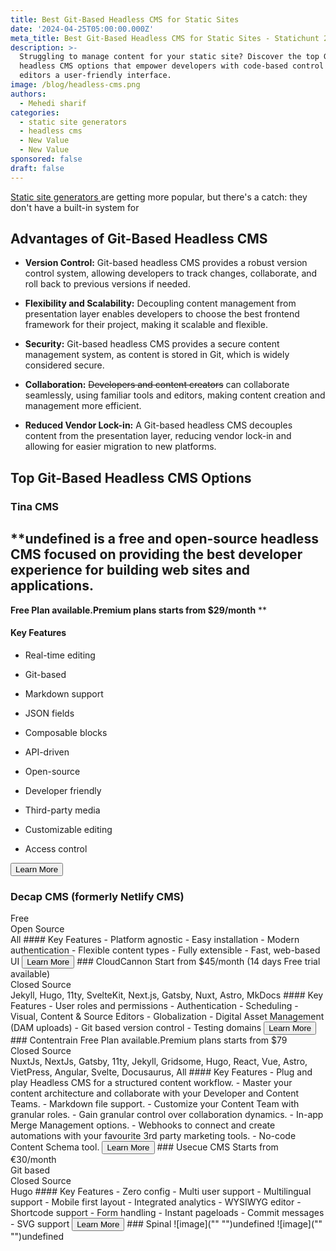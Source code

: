 ```yaml
---
title: Best Git-Based Headless CMS for Static Sites
date: '2024-04-25T05:00:00.000Z'
meta_title: Best Git-Based Headless CMS for Static Sites - Statichunt 2024
description: >-
  Struggling to manage content for your static site? Discover the top Git-based
  headless CMS options that empower developers with code-based control and give
  editors a user-friendly interface.
image: /blog/headless-cms.png
authors:
  - Mehedi sharif
categories:
  - static site generators
  - headless cms
  - New Value
  - New Value
sponsored: false
draft: false
---
```


<a href="/blog/static-site-generators" target="_blank"> Static site generators </a> are getting more popular, but there's a catch: they don't have a built-in system for
## Advantages of Git-Based Headless CMS
- **Version Control:** Git-based headless CMS provides a robust version control system, allowing developers to track changes, collaborate, and roll back to previous versions if needed.

- **Flexibility and Scalability:** Decoupling content management from presentation layer enables developers to choose the best frontend framework for their project, making it scalable and flexible.

- **Security:** Git-based headless CMS provides a secure content management system, as content is stored in Git, which is widely considered secure.

- **Collaboration:** ~~Developers and content creators~~ can collaborate seamlessly, using familiar tools and editors, making content creation and management more efficient.

- **Reduced Vendor Lock-in:** A Git-based headless CMS decouples content from the presentation layer, reducing vendor lock-in and allowing for easier migration to new platforms.

## Top Git-Based Headless CMS Options
### Tina CMS
## **undefined is a free and open-source headless CMS focused on providing the best developer experience for building web sites and applications.
**Free Plan available.Premium plans starts from $29/month** **
#### Key Features
- Real-time editing

- Git-based

- Markdown support

- JSON fields

- Composable blocks

- API-driven

- Open-source

- Developer friendly

- Third-party media

- Customizable editing

- Access control

<Button href="https://tina.io/" >Learn More </Button>
### Decap CMS (formerly Netlify CMS)
<Mockup src="/blog/decap-cms.png" alt="Decap headless cms" />
Free <br/>
Open Source <br/>
All
#### Key Features
- Platform agnostic
- Easy installation
- Modern authentication
- Flexible content types
- Fully extensible
- Fast, web-based UI
<Button href="https://decapcms.org/" >Learn More </Button>
### CloudCannon
<Mockup src="/blog/cloudcannon-cms.png" alt="Cloudcannon headless cms" />
Start from $45/month (14 days Free trial available)<br/>
Closed Source <br/>
Jekyll, Hugo, 11ty, SvelteKit, Next.js, Gatsby, Nuxt, Astro, MkDocs
#### Key Features
- User roles and permissions
- Authentication
- Scheduling
- Visual, Content & Source Editors
- Globalization
- Digital Asset Management (DAM uploads)
- Git based version control
- Testing domains
<Button href="https://cloudcannon.com/" >Learn More </Button>
### Contentrain
<Mockup src="/blog/contentrain-cms.png" alt="Contentrain headless cms" />
Free Plan available.Premium plans starts from $79 <br/>
Closed Source <br/>
NuxtJs, NextJs, Gatsby, 11ty, Jekyll, Gridsome, Hugo, React, Vue, Astro, VietPress, Angular, Svelte, Docusaurus, All
#### Key Features
- Plug and play Headless CMS for a structured content workflow.
- Master your content architecture and collaborate with your Developer and Content Teams.
- Markdown file support.
- Customize your Content Team with granular roles.
- Gain granular control over collaboration dynamics.
- In-app Merge Management options.
- Webhooks to connect and create automations with your favourite 3rd party marketing tools.
- No-code Content Schema tool.
<Button href="https://contentrain.io/" >Learn More </Button>
### Usecue CMS
<Mockup src="/blog/usecue-cms.png" alt="Usecue headless cms" />
Starts from €30/month <br/>
Git based <br/>
Closed Source <br/>
Hugo
#### Key Features
- Zero config
- Multi user support
- Multilingual support
- Mobile first layout
- Integrated analytics
- WYSIWYG editor
- Shortcode support
- Form handling
- Instant pageloads
- Commit messages
- SVG support
<Button href="https://cms.usecue.com/" >Learn More </Button>
### Spinal
![image]("" "")undefined
![image]("" "")undefined
